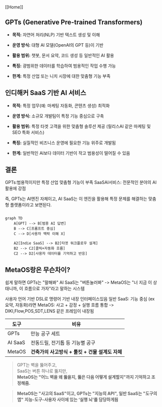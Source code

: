 
[[Home]]
## **GPTs (Generative Pre-trained Transformers)**

- **목적:** 자연어 처리(NLP) 기반 텍스트 생성 및 이해
    
- **운영 방식:** 대형 AI 모델(OpenAI의 GPT 등)이 기반
    
- **활용 범위:** 챗봇, 문서 요약, 코드 생성 등 일반적인 AI 활용
    
- **특징:** 광범위한 데이터를 학습하여 범용적인 작업 수행 가능
    
- **한계:** 특정 산업 또는 니치 시장에 대한 맞춤형 기능 부족
    

 ## **인디해커 SaaS 기반 AI 서비스**

- **목적:** 특정 업무(예: 마케팅 자동화, 콘텐츠 생성) 최적화
    
- **운영 방식:** 소규모 개발팀이 특정 기능 중심으로 구축
    
- **활용 범위:** 특정 타겟 고객을 위한 맞춤형 솔루션 제공 (릴리스AI 같은 마케팅 및 SEO 특화 서비스)
    
- **특징:** 실질적인 비즈니스 운영에 필요한 기능 위주로 개발됨
    
- **한계:** 일반적인 AI보다 데이터 기반이 작고 범용성이 떨어질 수 있음


## 결론
GPTs:범용적이지만 특정 산업 맞춤형 기능이 부족
SaaSAI서비스: 전문적인 분야의 AI활용에 강점

즉, GPTs는 AI엔진 자체이고, AI SaaS는 이 엔진을 활용해 특정 문제를 해결하는 맞춤형 플랫폼이라고 보면된다.

```mermaid

graph TD
    A[GPT] --> B[범용 AI 답변]
    B --> C[프롬프트 중심]
    C --> D[사용자 맥락 이해 X]

    A2[Indie SaaS] --> B2[타겟 워크플로우 설계]
    B2 --> C2[클릭+자동화 흐름]
    C2 --> D2[사용자 데이터를 기억하고 반응]

```


## MetaOS랑은 무슨차이?
쉽게 말하면
GPTs는 "말해봐"
AI SaaS는 "버튼눌러봐"
-> MetaOS는 "너 지금 이 상태니까, 이 흐름으로 가자"라고 말하는 시스템

사용자 언어 기반 DSL로 명령어 기반 내장 인터페이스있음
일반 SaaS: 기능 중심 (ex요약, 자동화)라면
MetaOS: 사고 + 감정 + 실행 흐름 통합
-> DIKI,Flow,POS,SDT,LENS 같은 프레임이 내장됨

| 도구      | 비유                             |
| ------- | ------------------------------ |
| GPTs    | 만능 공구 세트                       |
| AI SaaS | 전동드릴, 전기톱 등 기능별 공구             |
| MetaOS  | **건축가의 사고방식 + 툴킷 + 건물 설계도 자체** |
>GPT는 벽을 뚫어주고,  
>SaaS는 버튼 하나로 뚫지만,  
>**MetaOS는 "어느 벽을 왜 뚫을지, 뚫은 다음 어떻게 설계할지"까지 기억하고 조정해줌.**

>**MetaOS는 "사고의 SaaS"이고, GPTs는 "지능의 API", 일반 SaaS는 "도구의 앱"** 
>**지능-도구-사용자 사이에 있는 ‘실행 뇌’를 담당하게됨**
